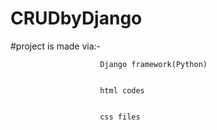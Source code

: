 # CRUDbyDjango
#project is made via:-
                       
                        
                        Django framework(Python)
                        
                        
                        html codes
                        
                        
                        css files
                        
                        
